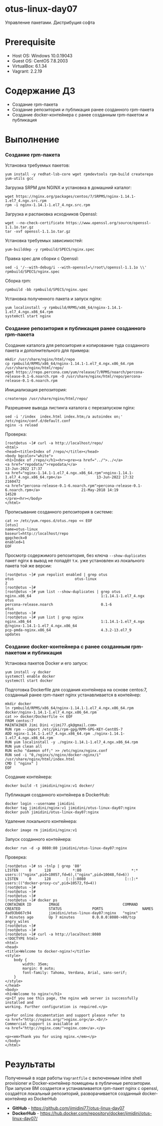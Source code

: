 # otus-linux-day07
Управление пакетами. Дистрибуция софта

# **Prerequisite**
- Host OS: Windows 10.0.19043
- Guest OS: CentOS 7.8.2003
- VirtualBox: 6.1.34
- Vagrant: 2.2.19

# **Содержание ДЗ**

* Создание rpm-пакета
* Создание репозитория и публикация ранее созданного rpm-пакета
* Создание docker-контейнера с ранее созданным rpm-пакетом и публикация

# **Выполнение**

### Создание rpm-пакета

Установка требуемых пакетов:
```
yum install -y redhat-lsb-core wget rpmdevtools rpm-build createrepo yum-utils gcc
```
Загрузка SRPM для NGINX и установка в домашний каталог:
```
wget https://nginx.org/packages/centos/7/SRPMS/nginx-1.14.1-1.el7_4.ngx.src.rpm
rpm -i nginx-1.14.1-1.el7_4.ngx.src.rpm
```
Загрузка и распаковка исходников Openssl:
```
wget --no-check-certificate https://www.openssl.org/source/openssl-1.1.1o.tar.gz
tar -xvf openssl-1.1.1o.tar.gz
```
Установка требуемых зависимостей:
```
yum-builddep -y rpmbuild/SPECS/nginx.spec
```
Правка spec для сборки с Openssl:
```
sed -i '/--with-debug/i --with-openssl=\/root\/openssl-1.1.1o \\' rpmbuild/SPECS/nginx.spec
```
Сборка rpm:
```
rpmbuild -bb rpmbuild/SPECS/nginx.spec
```
Установка полученного пакета и запуск nginx:
```
yum localinstall -y rpmbuild/RPMS/x86_64/nginx-1.14.1-1.el7_4.ngx.x86_64.rpm
systemctl start nginx
```

### Создание репозитория и публикация ранее созданного rpm-пакета

Создание каталога для репозитория и копирование туда созданного пакета и дополнительного для примера:
```
mkdir /usr/share/nginx/html/repo
cp rpmbuild/RPMS/x86_64/nginx-1.14.1-1.el7_4.ngx.x86_64.rpm /usr/share/nginx/html/repo/
wget https://repo.percona.com/yum/release/7/RPMS/noarch/percona-release-0.1-6.noarch.rpm -O /usr/share/nginx/html/repo/percona-release-0.1-6.noarch.rpm
```
Инициализация репозитория:
```
createrepo /usr/share/nginx/html/repo/
```
Разрешение вывода листинга каталога с перезапуском nginx:
```
sed -i '/index  index.html index.htm;/a autoindex on;' /etc/nginx/conf.d/default.conf
nginx -s reload
```
Проверка:
```
[root@otus ~]# curl -a http://localhost/repo/
<html>
<head><title>Index of /repo/</title></head>
<body bgcolor="white">
<h1>Index of /repo/</h1><hr><pre><a href="../">../</a>
<a href="repodata/">repodata/</a>                                          13-Jun-2022 17:37                   -
<a href="nginx-1.14.1-1.el7_4.ngx.x86_64.rpm">nginx-1.14.1-1.el7_4.ngx.x86_64.rpm</a>                13-Jun-2022 17:32             2160472
<a href="percona-release-0.1-6.noarch.rpm">percona-release-0.1-6.noarch.rpm</a>                   21-May-2018 14:19               14520
</pre><hr></body>
</html>
```
Прописывание созданного репозитория в системе:
```
cat >> /etc/yum.repos.d/otus.repo << EOF
[otus]
name=otus-linux
baseurl=http://localhost/repo
gpgcheck=0
enabled=1
EOF
```
Просмотр содержимого репозитория, без ключа `--show-duplicates` пакет nginx в вывод не попадёт т.к. уже установлен из локального пакета той же версии:
```
[root@otus ~]# yum repolist enabled | grep otus
otus                            otus-linux                                    2
[root@otus ~]#
[root@otus ~]# yum list --show-duplicates | grep otus
nginx.x86_64                                1:1.14.1-1.el7_4.ngx       otus
percona-release.noarch                      0.1-6                      otus
[root@otus ~]#
[root@otus ~]# yum list | grep nginx
nginx.x86_64                                1:1.14.1-1.el7_4.ngx       @/nginx-1.14.1-1.el7_4.ngx.x86_64
pcp-pmda-nginx.x86_64                       4.3.2-13.el7_9             updates
```


### Создание docker-контейнера с ранее созданным rpm-пакетом и публикация

Установка пакетов Docker и его запуск:
```
yum install -y docker
systemctl enable docker
systemctl start docker
```

Подготовка Dockerfile для создания контейнера на основе centos:7, созданный ранее rpm-пакет nginx устанавливается в контейнер:
```
mkdir docker
ln rpmbuild/RPMS/x86_64/nginx-1.14.1-1.el7_4.ngx.x86_64.rpm docker/nginx-1.14.1-1.el7_4.ngx.x86_64.rpm
cat >> docker/Dockerfile << EOF
FROM centos:7
MAINTAINER Jimi Dini <jimi77.gk@gmail.com>
RUN rpm --import /etc/pki/rpm-gpg/RPM-GPG-KEY-CentOS-7
ADD nginx-1.14.1-1.el7_4.ngx.x86_64.rpm ./nginx-1.14.1-1.el7_4.ngx.x86_64.rpm
RUN yum localinstall -y ./nginx-1.14.1-1.el7_4.ngx.x86_64.rpm
RUN yum clean all
RUN echo "daemon off;" >> /etc/nginx/nginx.conf
RUN sed -i "0,/nginx/s/nginx/docker-nginx/i" /usr/share/nginx/html/index.html
CMD [ "nginx" ]
EOF
```

Создание контейнера:
```
docker build -t jimidini/nginx:v1 docker/
```

Публикация созданного контейнера в DockerHub:
```
docker login --username jimidini
docker tag jimidini/nginx:v1 jimidini/otus-linux-day07:nginx
docker push jimidini/otus-linux-day07:nginx
```
Удаление локального контейнера:
```
docker image rm jimidini/nginx:v1
```
Запуск созданного контейнера:
```
docker run -d -p 8080:80 jimidini/otus-linux-day07:nginx
```
Проверка:
```
[root@otus ~]# ss -tnlp | grep '80'
LISTEN     0      128          *:80                       *:*                   users:(("nginx",pid=10057,fd=6),("nginx",pid=10048,fd=6))
LISTEN     0      128       [::]:8080                  [::]:*                   users:(("docker-proxy-cu",pid=10572,fd=4))
[root@otus ~]#
[root@otus ~]#
[root@otus ~]#
[root@otus ~]# docker ps
CONTAINER ID        IMAGE                             COMMAND             CREATED             STATUS              PORTS                  NAMES
dad93b667c94        jimidini/otus-linux-day07:nginx   "nginx"             7 minutes ago       Up 7 minutes        0.0.0.0:8080->80/tcp   angry_wiles
[root@otus ~]#
[root@otus ~]#
[root@otus ~]# curl -a http://localhost:8080
<!DOCTYPE html>
<html>
<head>
<title>Welcome to docker-nginx!</title>
<style>
    body {
        width: 35em;
        margin: 0 auto;
        font-family: Tahoma, Verdana, Arial, sans-serif;
    }
</style>
</head>
<body>
<h1>Welcome to nginx!</h1>
<p>If you see this page, the nginx web server is successfully installed and
working. Further configuration is required.</p>

<p>For online documentation and support please refer to
<a href="http://nginx.org/">nginx.org</a>.<br/>
Commercial support is available at
<a href="http://nginx.com/">nginx.com</a>.</p>

<p><em>Thank you for using nginx.</em></p>
</body>
</html>
```

# **Результаты**

Полученный в ходе работы `Vagrantfile` с включенным inline shell provisioner и Docker-контейнер помещены в публичные репозитории.
При запуске ВМ создается и устанавливается rpm-пакет nginx c openssl, создаётся локальный репозиторий, разворачивается созданный docker-контейнер из DockerHub

- **GitHub** - https://github.com/jimidini77/otus-linux-day07
- **DockerHub** - https://hub.docker.com/repository/docker/jimidini/otus-linux-day07/
